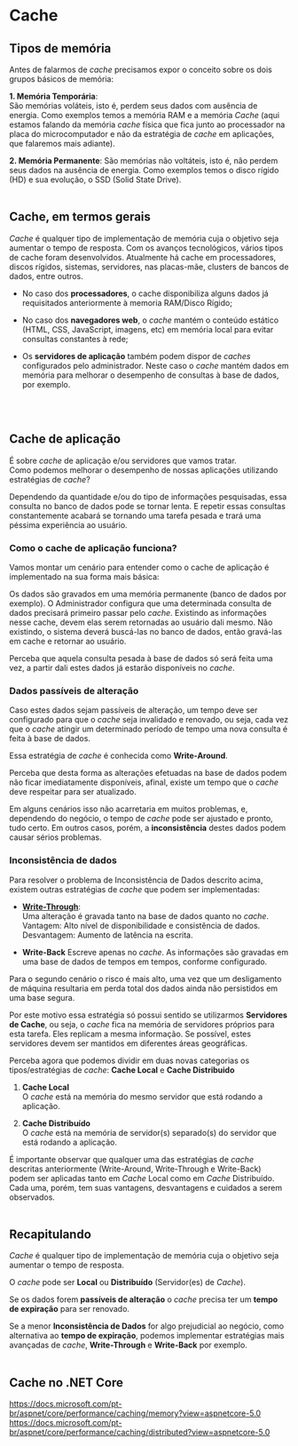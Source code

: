 # Cache

## Tipos de memória

Antes de falarmos de _cache_ precisamos expor o conceito sobre os dois grupos básicos de memória:

**1. Memória Temporária**:  
São memórias voláteis, isto é, perdem seus dados com ausência de energia. Como exemplos temos a memória RAM e a memória _Cache_ (aqui estamos falando da memória _cache_ física que fica junto ao processador na placa do microcomputador e não da estratégia de _cache_ em aplicações, que falaremos mais adiante).  

**2. Memória Permanente**:
São memórias não voltáteis, isto é, não perdem seus dados na ausência de energia. Como exemplos temos o disco rígido (HD) e sua evolução, o SSD (Solid State Drive).
<br>
<br>


## Cache, em termos gerais
_Cache_ é qualquer tipo de implementação de memória cuja o objetivo seja aumentar o tempo de resposta.
Com os avanços tecnológicos, vários tipos de cache foram desenvolvidos. Atualmente há cache em processadores, discos rígidos, sistemas, servidores, nas placas-mãe, clusters de bancos de dados, entre outros. 

- No caso dos **processadores**, o cache disponibiliza alguns dados já requisitados anteriormente à memoria RAM/Disco Rígido; 

- No caso dos **navegadores web**, o _cache_ mantém o conteúdo estático (HTML, CSS, JavaScript, imagens, etc) em memória local para evitar consultas constantes à rede;

- Os **servidores de aplicação** também podem dispor de _caches_ configurados pelo administrador. Neste caso o _cache_ mantém dados em memória para melhorar o desempenho de consultas à base de dados, por exemplo.
<br>
<br>


## Cache de aplicação
É sobre _cache_ de aplicação e/ou servidores que vamos tratar.  
Como podemos melhorar o desempenho de nossas aplicações utilizando estratégias de _cache_?

Dependendo da quantidade e/ou do tipo de informações pesquisadas, essa consulta no banco de dados pode se tornar lenta. E repetir essas consultas constantemente acabará se tornando uma tarefa pesada e trará uma péssima experiência ao usuário.

### Como o cache de aplicação funciona?
Vamos montar um cenário para entender como o cache de aplicação é implementado na sua forma mais básica:

Os dados são gravados em uma memória permanente (banco de dados por exemplo). O Administrador configura que uma determinada consulta de dados precisará primeiro passar pelo _cache_. Existindo as informações nesse cache, devem elas serem retornadas ao usuário dali mesmo. Não existindo, o sistema deverá buscá-las no banco de dados, então gravá-las em cache e retornar ao usuário. 

Perceba que aquela consulta pesada à base de dados só será feita uma vez, a partir dali estes dados já estarão disponíveis no _cache_.


### Dados passíveis de alteração
Caso estes dados sejam passíveis de alteração, um tempo deve ser configurado para que o _cache_ seja invalidado e renovado, ou seja, cada vez que o _cache_ atingir um determinado período de tempo uma nova consulta é feita à base de dados.

Essa estratégia de _cache_ é conhecida como **Write-Around**.

Perceba que desta forma as alterações efetuadas na base de dados podem não ficar imediatamente disponíveis, afinal, existe um tempo que o _cache_ deve respeitar para ser atualizado. 

Em alguns cenários isso não acarretaria em muitos problemas, e, dependendo do negócio, o tempo de _cache_ pode ser ajustado e pronto, tudo certo. Em outros casos, porém, a **inconsistência** destes dados podem causar sérios problemas. 


### Inconsistência de dados
Para resolver o problema de Inconsistência de Dados descrito acima, existem outras estratégias de _cache_ que podem ser implementadas:

- **[Write-Through]((#Write-Through))**:  
Uma alteração é gravada tanto na base de dados quanto no _cache_.   
Vantagem: Alto nível de disponibilidade e consistência de dados.  
Desvantagem: Aumento de latência na escrita.

- **Write-Back**
Escreve apenas no _cache_. As informações são gravadas em uma base de dados de tempos em tempos, conforme configurado.  

Para o segundo cenário o risco é mais alto, uma vez que um desligamento de máquina resultaria em perda total dos dados ainda não persistidos em uma base segura. 

Por este motivo essa estratégia só possui sentido se utilizarmos **Servidores de Cache**, ou seja, o _cache_ fica na memória de servidores próprios para esta tarefa. Eles replicam a mesma informação. Se possível, estes servidores devem ser mantidos em diferentes áreas geográficas.

Perceba agora que podemos dividir em duas novas categorias os tipos/estratégias de _cache_: **Cache Local** e **Cache Distribuido**


1. **Cache Local**   
O _cache_ está na memória do mesmo servidor que está rodando a aplicação.

2. **Cache Distribuído**  
O _cache_ está na memória de servidor(s) separado(s) do servidor que está rodando a aplicação.

É importante observar que qualquer uma das estratégias de _cache_ descritas anteriormente (Write-Around, Write-Through e Write-Back) podem ser aplicadas tanto em _Cache_ Local como em _Cache_ Distribuído. Cada uma, porém, tem suas vantagens, desvantagens e cuidados a serem observados.
<br>
<br>



## Recapitulando

_Cache_ é qualquer tipo de implementação de memória cuja o objetivo seja aumentar o tempo de resposta.

O _cache_ pode ser **Local** ou **Distribuído** (Servidor(es) de _Cache_).

Se os dados forem **passíveis de alteração** o _cache_ precisa ter um **tempo de expiração** para ser renovado. 

Se a menor **Inconsistência de Dados** for algo prejudicial ao negócio, como alternativa ao **tempo de expiração**, podemos implementar estratégias mais avançadas de _cache_, <a id="Write-Through">**Write-Through**</a> e **Write-Back** por exemplo.
<br>
<br>



## Cache no .NET Core



https://docs.microsoft.com/pt-br/aspnet/core/performance/caching/memory?view=aspnetcore-5.0
https://docs.microsoft.com/pt-br/aspnet/core/performance/caching/distributed?view=aspnetcore-5.0
